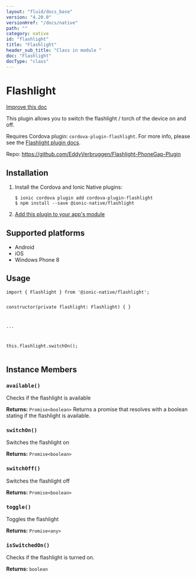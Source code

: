 ```yaml
---
layout: "fluid/docs_base"
version: "4.20.0"
versionHref: "/docs/native"
path: ""
category: native
id: "flashlight"
title: "Flashlight"
header_sub_title: "Class in module "
doc: "Flashlight"
docType: "class"
---
```


<h1 class="api-title">Flashlight</h1>

<a class="improve-v2-docs" href="http://github.com/ionic-team/ionic-native/edit/master/src/@ionic-native/plugins/flashlight/index.ts#L1">
  Improve this doc
</a>







<p>This plugin allows you to switch the flashlight / torch of the device on and off.</p>
<p>Requires Cordova plugin: <code>cordova-plugin-flashlight</code>. For more info, please see the <a href="https://github.com/EddyVerbruggen/Flashlight-PhoneGap-Plugin">Flashlight plugin docs</a>.</p>


<p>Repo:
  <a href="https://github.com/EddyVerbruggen/Flashlight-PhoneGap-Plugin">
    https://github.com/EddyVerbruggen/Flashlight-PhoneGap-Plugin
  </a>
</p>


<h2><a class="anchor" name="installation" href="#installation"></a>Installation</h2>
<ol class="installation">
  <li>Install the Cordova and Ionic Native plugins:<br>
    <pre><code class="nohighlight">$ ionic cordova plugin add cordova-plugin-flashlight
$ npm install --save @ionic-native/flashlight
</code></pre>
  </li>
  <li><a href="https://ionicframework.com/docs/native/#Add_Plugins_to_Your_App_Module">Add this plugin to your app's module</a></li>
</ol>



<h2><a class="anchor" name="platforms" href="#platforms"></a>Supported platforms</h2>
<ul>
  <li>Android</li><li>iOS</li><li>Windows Phone 8</li>
</ul>






<h2><a class="anchor" name="usage" href="#usage"></a>Usage</h2>
<pre><code class="lang-typescript">import { Flashlight } from &#39;@ionic-native/flashlight&#39;;

constructor(private flashlight: Flashlight) { }

...

this.flashlight.switchOn();
</code></pre>








<h2><a class="anchor" name="instance-members" href="#instance-members"></a>Instance Members</h2>
<h3><a class="anchor" name="available" href="#available"></a><code>available()</code></h3>


Checks if the flashlight is available


<div class="return-value" markdown="1">
  <i class="icon ion-arrow-return-left"></i>
  <b>Returns:</b> <code>Promise&lt;boolean&gt;</code> Returns a promise that resolves with a boolean stating if the flashlight is available.
</div><h3><a class="anchor" name="switchOn" href="#switchOn"></a><code>switchOn()</code></h3>


Switches the flashlight on


<div class="return-value" markdown="1">
  <i class="icon ion-arrow-return-left"></i>
  <b>Returns:</b> <code>Promise&lt;boolean&gt;</code> 
</div><h3><a class="anchor" name="switchOff" href="#switchOff"></a><code>switchOff()</code></h3>


Switches the flashlight off


<div class="return-value" markdown="1">
  <i class="icon ion-arrow-return-left"></i>
  <b>Returns:</b> <code>Promise&lt;boolean&gt;</code> 
</div><h3><a class="anchor" name="toggle" href="#toggle"></a><code>toggle()</code></h3>


Toggles the flashlight


<div class="return-value" markdown="1">
  <i class="icon ion-arrow-return-left"></i>
  <b>Returns:</b> <code>Promise&lt;any&gt;</code> 
</div><h3><a class="anchor" name="isSwitchedOn" href="#isSwitchedOn"></a><code>isSwitchedOn()</code></h3>




Checks if the flashlight is turned on.


<div class="return-value" markdown="1">
  <i class="icon ion-arrow-return-left"></i>
  <b>Returns:</b> <code>boolean</code> 
</div>





